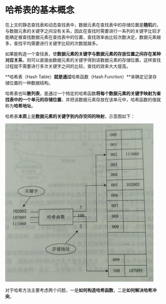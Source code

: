 # 哈希表的基本概念

在上文的静态查找表和动态查找表中，数据元素在查找表中的存储位置是**随机**的，与数据元素的关键字之间没有关系，因此在查找时需要进行一系列的关键字比较才能确定被查找数据元素在查找表中的位置，查找效率由比较次数决定，数据元素越多，查找平均需要进行关键字比较的次数就越多。

如果能构造一个查找表，使**数据元素的关键字与数据元素的存放位置之间存在某种对应关系**，则可以直接由数据元素的关键字得到该数据元素的存储位置，这样查找过程就不需要进行多次关键字之间的比较，查找的效率大大提高。

**哈希表（Hash Table）**就是通过**哈希函数（Hash Function）**来确定记录存储位置的一种数据结构。

哈希表也叫**散列表**，是通过一个特定的哈希函数**将每个数据元素的关键字映射为查找表中的一个单元的存储位置**，并把该数据元素存放在该单元中，哈希函数的值就称为**哈希地址**。

哈希表**本质**上是**数据元素的关键字到内存空间的映射**，示意图如下：

<img src="./images/哈希映射.jpg" style="zoom: 50%;" />

对于哈希方法主要考虑两个问题，一是**如何构造哈希函数**，二是**如何解决哈希冲突**。